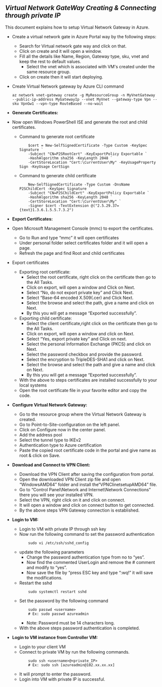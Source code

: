 
## **_Virtual Network GateWay Creating & Connecting through private IP_** 

This document explains how to setup Virtual Network Gateway in Azure.

-	Create a virtual network gate in Azure Portal way by the following steps:

	-	Search for Virtual network gate way and click on that.
	-	Click on create and it will open a window.
	-	Fill all the details like Name, Region, Gateway type, sku, vnet and keep the rest to default values.
        -   Select the vnet which is associated with VM's created under the same resource group.
	-	Click on create then it will start deploying.
-	Create Virtual Network gateway by Azure CLI command
	```
	az network vnet-gateway create -g MyResourceGroup -n MyVnetGateway --public-ip-address MyGatewayIp --vnet MyVnet --gateway-type Vpn --sku VpnGw1 --vpn-type RouteBased --no-wait
	```
- **Generate Certificates:**
-   Now open Windows PowerShell ISE and generate the root and child certificates.
    -   Command to generate root certificate
        ```
            $cert = New-SelfSignedCertificate -Type Custom -KeySpec Signature `
            -Subject "CN=P2SRootCert" -KeyExportPolicy Exportable `
            -HashAlgorithm sha256 -KeyLength 2048 `
            -CertStoreLocation "Cert:\CurrentUser\My" -KeyUsageProperty Sign -KeyUsage CertSign
        ```
    -   Command to generate child certificate
        ```
            New-SelfSignedCertificate -Type Custom -DnsName P2SChildCert -KeySpec Signature `
            -Subject "CN=P2SChildCert" -KeyExportPolicy Exportable `
            -HashAlgorithm sha256 -KeyLength 2048 `
            -CertStoreLocation "Cert:\CurrentUser\My" `
            -Signer $cert -TextExtension @("2.5.29.37={text}1.3.6.1.5.5.7.3.2")
        ```
-   **Export Certificates:**
-   Open Microsoft Management Console (mmc) to export the certificates.
    - Go to Run and type “mmc” it will open certificates
    - Under personal folder select certificates folder and it will open a page.
    - Refresh the page and find Root and child certificates
-   Export certificates
    -   Exporting root certificate:
        -   Select the root certificate, right click on the certificate then go to the All Tasks.
        -   Click on export, will open a window and Click on Next.
        -   Select “No, do not export private key” and Click Next.
        -   Select “Base-64 encoded X.509(.cer) and Click Next.
        -   Select the browse and select the path, give a name and click on Next.
        -   By this you will get a message “Exported successfully”.
    -   Exporting child certificate:
        -   Select the client certificate,right click on the certificate then go to the All Tasks.
        -   Click on export, will open a window and click on Next.
        -   Select “Yes, export private key” and Click on next.
        -   Select the personal Information Exchange (PKCS) and click on Next.
        -   Select the password checkbox and provide the password.
        -   Select the encryption to TripleDES-SHA1 and click on Next.
        -   Select the browse and select the path and give a name and click on Next.
        -   By this you will get a message “Exported successfully”.
    -   With the above to steps certificates are installed successfully to your local systems
    -   Open the root certificate file in your favorite editor and copy the code.

-   **Configure Virtual Network Gateway:**
    -	Go to the resource group where the Virtual Network Gateway is created.
    -   Go to Point-to-Site-configuration on the left panel.
    -   Click on Configure now in the center panel.
    -   Add the address pool
    -   Select the tunnel type to IKEv2
    -   Authentication type to Azure certification
    -   Paste the copied root certificate code in the portal and give name as root & click on Save.

-   **Download and Connect to VPN Client:**

    -   Download the VPN Client after saving the configuration from portal.
    -   Open the downloaded VPN Client zip file and open “WindowsAMD64” folder and install the“VPNClinetsetupAMD64” file.
    -   Go to “Control Panel\Network and Internet\Network Connections” there you will see your installed VPN.
    -   Select the VPN, right click on it and click on connect.
    -   It will open a window and click on connect button to get connected.
    -   By the above steps VPN Gateway connection is established.

-   **Login to VM:**
    -   Login to VM with private IP through ssh key
    -   Now run the following command to set the password authentication
        ```
            sudo vi /etc/ssh/sshd_config
        ```
    -   update the following parameters
        -   Change the password authentication type from no to “yes”.
        -   Now find the commented UserLogin and remove the # comment and modify to “yes”.
        -   Now save the file by “press ESC key and type “:wq!” it will save the modifications.
    -   Restart the sshd 
        ```
            sudo systemctl restart sshd
        ```
    -   Set the password by the following command
        ```
            sudo passwd <username>
            # Ex: sudo passwd azureadmin
        ```
        -   Note: Password must be 14 characters long.
    -   With the above steps password authentication is completed.

-   **Login to VM instance from Controller VM:**
    -   Login to your client VM
    -   Connect to private VM by run the following commands.
        ```
            sudo ssh <username>@<private_IP>
            # Ex: sudo ssh [azureadmin@102.xx.xx.xx]
        ```
    -   It will prompt to enter the password.
    -   Login into VM with private IP is successful.
